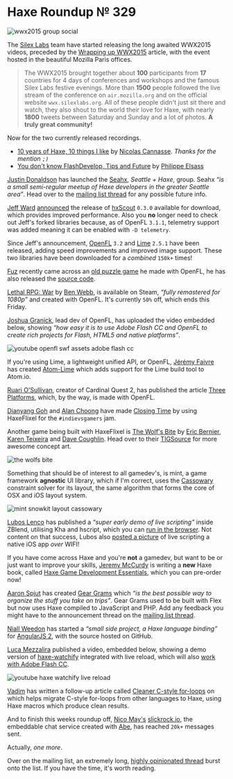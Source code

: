 [_template]: ../templates/roundup.html
[date]: / "2015-07-17 10:50:00"
[modified]: / "2015-07-22 22:47:00"
[published]: / "2015-07-23 13:00:00"
[“”]: a ""
# Haxe Roundup № 329

![wwx2015 group social](/img/329/wwx2015group.png "The WWX2015 Attendee's")

The [Silex Labs][tw1] team have started releasing the long awaited WWX2015 videos,
preceded by the [Wrapping up WWX2015][l1] article, with the
event hosted in the beautiful Mozilla Paris offices.

> The WWX2015 brought together about **100** participants from **17** countries 
for 4 days of conferences and workshops and the famous Silex Labs festive 
evenings. More than **1500** people followed the live stream of the conference on 
`air.mozilla.org` and on the official website `wwx.silexlabs.org`. All of these 
people didn't just sit there and watch, they also shout to the world their 
love for Haxe, with nearly **1800** tweets between Saturday and Sunday and a lot 
of photos. **A truly great community!**

Now for the two currently released recordings.

- [10 years of Haxe, 10 things I like][l2] by [Nicolas Cannasse][tw2]. _Thanks for the mention `;)`_
- [You don't know FlashDevelop, Tips and Future][l3] by [Philippe Elsass][tw3]

[Justin Donaldson][tw9] has launched the [Seahx][l12], _Seattle + Haxe_, group.
Seahx _“is a small semi-regular meetup of Haxe developers in the greater 
Seattle area”_. Head over to the [mailing list thread][l13] for any possible 
future info.

[Jeff Ward][tw4] [announced][l5] the release of [hxScout][l4] `0.3.0` available for
download, which provides improved performance. Also you **no** longer need to
check out Jeff's forked libraries because, as of OpenFL `3.1.1`, telemetry 
support was added meaning it can be enabled with `-D telemetry`.

Since Jeff's announcement, [OpenFL][l6] `3.2` and [Lime][l7] `2.5.1` have been 
released, adding speed improvements and improved image support. These two libraries
have been downloaded for a *combined* `150k+` times!

[Fuz][tw5] recently came across an [old puzzle game][l8] he made with OpenFL, he
has also released the [source code][l9].

[Lethal RPG: War][l10] by [Ben Webb][tw6], is available on Steam, _“fully remastered
for 1080p”_ and created with OpenFL. It's currently `50%` off, which ends this Friday.

[Joshua Granick][tw7], lead dev of OpenFL, has uploaded the video embedded below,
showing _“how easy it is to use Adobe Flash CC and OpenFL to create rich projects 
for Flash, HTML5 and native platforms”_.

![youtube openfl swf assets adobe flash cc](BhE07Y9TUJU)

If you're using Lime, a lightweight unified API, or OpenFL, [Jérémy Faivre][tw8] 
has created [Atom-Lime][l11] which adds support for the Lime build tool to Atom.io.

[Ruari O'Sullivan][tw13], creator of Cardinal Quest 2, has published the
article [Three Platforms][l15], which, by the way, is made with OpenFL.

[Dianyang Goh][tw14] and [Alan Choong][tw15] have made [Closing Time][l17] by using
HaxeFlixel for the `#indievsgamers` jam.

Another game being built with HaxeFlixel is [The Wolf's Bite][l14]
by [Eric Bernier][tw10], [Karen Teixeira][tw11] and [Dave Coughlin][tw12]. Head over
to their [TIGSource][l14] for more awesome concept art.

![the wolfs bite](/img/329/thewolfsbite.png "The Wolf's Bite concept art by Karen Teixeira (@bitmOO)")

Something that should be of interest to all gamedev's, is mínt, a game framework
**agnostic** UI library, which if I'm correct, uses the [Cassowary][l16] constraint
solver for its layout, the same algorithm that forms the core of OSX and iOS 
layout system.

![mint snowkit layout cassowary](/img/329/mint.png "mínt UI library")

[Lubos Lenco][tw17] has published a _“super early demo of live scripting”_ inside
ZBlend, utilising Kha and hscript, which you can [run in the browser][l19]. Not
content on that success, Lubos also [posted a picture][l20] of live scripting
a native iOS app _over_ WIFI!

If you have come across Haxe and you're **not** a gamedev, but want to be or just want
to improve your skills, [Jeremy McCurdy][tw16] is writing a **new** Haxe book,
called [Haxe Game Development Essentials][l18], which you can pre-order now!

[Aaron Spjut][tw18] has created [Gear Grams][l21] which _“is the best possible
way to organize the stuff you take on trips”_. Gear Grams used to be built with Flex
but now uses Haxe compiled to JavaScript and PHP. Add any feedback you might
have to the announcement thread on the [mailing list thread][l22].

[Niall Weedon][tw19] has started a _“small side project, a Haxe language binding”_
for [AngularJS 2][l23], with the source hosted on GitHub.

[Luca Mezzalira][tw20] published a video, embedded below, showing a demo version 
of [haxe-watchify][l25] integrated with live reload, which will also [work with Adobe 
Flash CC][l24].

![youtube haxe watchify live reload](8Nediln9NtM)

[Vadim][tw21] has written a follow-up article called [Cleaner C-style for-loops][l26] on
which helps migrate C-style for-loops from other languages to Haxe, using Haxe macros
which produce clean results.

And to finish this weeks roundup off, [Nico May's][tw22] [slickrock.io][l27], 
the embeddable chat service created with [Abe][l28], has reached `20k+` 
messages sent.

Actually, _one more_. 

Over on the mailing list, an extremely long, [highly opinionated thread][l29]
burst onto the list. If you have the time, it's worth reading.

[tw22]: https://twitter.com/nico_m__ "@nico_m__"
[tw21]: https://twitter.com/YellowAfterlife "@YellowAfterlife"
[tw20]: https://twitter.com/lucamezzalira "@lucamezzalira"
[tw19]: https://twitter.com/niall_weedon "@niall_weedon"
[tw18]: https://twitter.com/aspjut "@aspjut"
[tw17]: https://twitter.com/luboslenco "@luboslenco"
[tw16]: https://twitter.com/JeremyMcCurdy "@JeremyMcCurdy"
[tw15]: https://twitter.com/alan_melon "@alan_melon"
[tw14]: https://twitter.com/_versial "@_versial"
[tw13]: https://twitter.com/randomnine "@randomnine"
[tw12]: http://twitter.com/mr_data_76 "@mr_data_76"
[tw11]: http://twitter.com/bitmOO "@bitmOO"
[tw10]: https://twitter.com/ericmbernier "@ericmbernier"
[tw9]: https://twitter.com/omgjjd "@omgjjd"
[tw8]: https://twitter.com/jeremyfaivre "@jeremyfaivre"
[tw7]: https://twitter.com/singmajesty "@singmajesty"
[tw6]: https://twitter.com/benspyda "@benspyda"
[tw5]: https://twitter.com/fuz_games "@fuz_games"
[tw4]: https://twitter.com/Jeff__Ward "@Jeff__Ward"
[tw3]: https://twitter.com/elsassph "@elsassph"
[tw2]: https://twitter.com/ncannasse "@ncannasse"
[tw1]: https://twitter.com/SilexLabs "@SilexLabs"

[l29]: https://groups.google.com/d/msg/haxelang/i8iXdpK8oAc/W71069ztvu4J "That one opinionated thread | Haxe mailing list"
[l28]: https://github.com/abedev/abe "Abe on GitHub"
[l27]: http://chat.slickrock.io/ "Slick Rock | The embeddable chat service"
[l26]: http://yal.cc/haxe-some-cleaner-c-style-for-loops/ "Haxe Clean C-Style for-loops"
[l25]: https://github.com/lucamezzalira/haxe-watchify "Haxe-Watchify on GitHub"
[l24]: https://twitter.com/lucamezzalira/status/623273269928574976 "Haxe Watchify & Adobe Flash CC"
[l23]: https://github.com/nweedon/Angular2-Haxe "Angular2-Haxe on GitHub"
[l22]: https://groups.google.com/forum/#!msg/haxelang/h5kaPp_DMPc/3NwrUQqB760J "Gear Grams built with Haxe | Haxe Mailing List"
[l21]: https://www.geargrams.com/ "Gear Grams"
[l20]: https://twitter.com/luboslenco/status/622884539933790208 "Live scripting ZBlend iOS app over WIFI"
[l19]: http://zblend.org/examples/live_scripting/ "Live scripting in ZBlend"
[l18]: https://www.packtpub.com/game-development/haxe-game-development-essentials "Pre-Order Haxe Game Development Essentials"
[l17]: http://gamejolt.com/games/closing-time/81078 "Closing Time on GameJolt"
[l16]: https://en.wikipedia.org/wiki/Cassowary_(software) "Cassowary constraint solver on Wikipedia"
[l15]: http://wootfu.com/2015/07/three-platforms/ "Three Platforms | Windows, OSX, Linux"
[l14]: http://forums.tigsource.com/index.php?topic=49161.0 "The Wolfs Bite on TIGSource"
[l13]: https://groups.google.com/forum/#!msg/haxelang/tzlrYN2xs8c/CTbthdPqx5EJ "Seattle Haxe Meetup Group | Haxe Mailing List"
[l12]: http://www.meetup.com/meetup-group-eeiCUnHi/ "Seahx, a small semi-regular Haxe group"
[l11]: https://atom.io/packages/lime "Atom.io support for Lime & OpenFL build tool"
[l10]: http://store.steampowered.com/app/385590 "Lethal RPG: War on Steam"
[l9]: https://dl.dropboxusercontent.com/u/207883976/superPuzzleSlide/puzzleSource.zip "OpenFL Puzzle Game source code"
[l8]: https://fuzdevlog.wordpress.com/2015/07/19/a-little-puzzle-game-with-openfl/ "OpenFL Puzzle Game with source code"
[l7]: http://lib.haxe.org/p/lime/2.5.1/ "Lime 2.5.1 on HaxeLib"
[l6]: http://lib.haxe.org/p/openfl/3.2.0/ "OpenFL 3.2.0 on HaxeLib"
[l5]: https://groups.google.com/forum/#!msg/haxelang/24qzv7Rsd9c/0rBnI3P7BysJ "HxScout 0.3.0 released | Haxe Mailing List"
[l4]: http://hxscout.com/haxe.html "HxScout - HXCPP profiling"
[l3]: http://www.silexlabs.org/you-dont-know-flashdevelop/ "You don't know FlashDevelop Speech"
[l2]: http://www.silexlabs.org/10-years-of-haxe-10-things-i-like/ "WWX2015 Keynote Speech"
[l1]: http://www.silexlabs.org/wrapping-up-wwx2015/ "SilexLabs wrapping up WWX2015"
